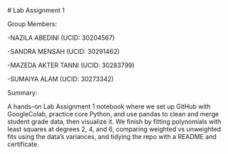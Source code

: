 \# Lab Assignment 1



Group Members:



-NAZILA ABEDINI (UCID: 30204567)

-SANDRA MENSAH (UCID: 30291462)

-MAZEDA AKTER TANNI (UCID: 30283799)

-SUMAIYA ALAM (UCID: 30273342)



Summary:



A hands-on Lab Assignment 1 notebook where we set up GitHub with GoogleColab, practice core Python, and use pandas to clean and merge student grade data, then visualize it. We finish by fitting polynomials with least squares at degrees 2, 4, and 6, comparing weighted vs unweighted fits using the data’s variances, and tidying the repo with a README and certificate.

